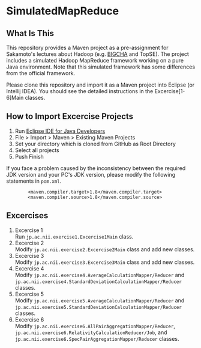 # SimulatedMapReduce

## What Is This

This repository provides a Maven project as a pre-assignment for Sakamoto's lectures about Hadoop (e.g. [BIGCHA](http://bigcha.net/) and TopSE).
The project includes a simulated Hadoop MapReduce framework working on a pure Java environment.
Note that this simulated framework has some differences from the official framework.

Please clone this repository and import it as a Maven project into Eclipse (or Intellij IDEA).
You should see the detailed instructions in the Excercise[1-6]Main classes.

## How to Import Excercise Projects

1. Run [Eclipse IDE for Java Developers](http://www.eclipse.org/downloads/packages/eclipse-ide-java-developers/marsr)
2. File > Import > Maven > Existing Maven Projects
3. Set your directory which is cloned from GitHub as Root Directory
4. Select all projects
5. Push Finish

If you face a problem caused by the inconsistency between the required JDK version and your PC's JDK version, please modify the following statements in `pom.xml`.

```
		<maven.compiler.target>1.8</maven.compiler.target>
		<maven.compiler.source>1.8</maven.compiler.source>
```

## Excercises

1. Excercise 1  
Run `jp.ac.nii.exercise1.Excercise1Main` class.
2. Excercise 2  
Modify `jp.ac.nii.exercise2.Excercise2Main` class and add new classes.
3. Excercise 3  
Modify `jp.ac.nii.exercise3.Excercise3Main` class and add new classes.
4. Excercise 4  
Modify `jp.ac.nii.exercise4.AverageCalculationMapper/Reducer` and `jp.ac.nii.exercise4.StandardDeviationCalculationMapper/Reducer` classes.
5. Excercise 5  
Modify `jp.ac.nii.exercise5.AverageCalculationMapper/Reducer` and `jp.ac.nii.exercise5.StandardDeviationCalculationMapper/Reducer` classes.
6. Excercise 6  
Modify `jp.ac.nii.exercise6.AllPairAggregationMapper/Reducer`, `jp.ac.nii.exercise6.RelativityCalculationReducer/Job`, and `jp.ac.nii.exercise6.SpecPairAggregationMapper/Reducer` classes.
